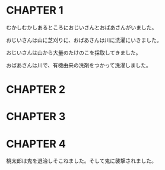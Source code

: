 # CHAPTER 1
むかしむかしあるところにおじいさんとおばあさんがいました。

おじいさんは山に芝刈りに、おばあさんは川に洗濯にいきました。

おじいさんは山から大量のたけのこを採取してきました。

おばあさんは川で、有機由来の洗剤をつかって洗濯しました。

# CHAPTER 2

# CHAPTER 3

# CHAPTER 4
桃太郎は鬼を退治しそこねました。そして鬼に襲撃されました。
